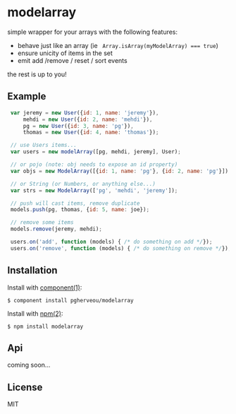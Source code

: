 # modelarray

  simple wrapper for your arrays with the following features:

  * behave just like an array (ie ` Array.isArray(myModelArray) === true`)
  * ensure unicity of items in the set
  * emit add /remove / reset / sort events

  the rest is up to you!


## Example
```js
 var jeremy = new User({id: 1, name: 'jeremy'}),
     mehdi = new User({id: 2, name: 'mehdi'}),
     pg = new User({id: 3, name: 'pg'}),
     thomas = new User({id: 4, name: 'thomas'});

 // use Users items...
 var users = new modelArray([pg, mehdi, jeremy], User);

 // or pojo (note: obj needs to expose an id property)
 var objs = new ModelArray([{id: 1, name: 'pg'}, {id: 2, name: 'pg'}]);

 // or String (or Numbers, or anything else...)
 var strs = new ModelArray(['pg', 'mehdi', 'jeremy']);

 // push will cast items, remove duplicate
 models.push(pg, thomas, {id: 5, name: joe});

 // remove some items
 models.remove(jeremy, mehdi);

 users.on('add', function (models) { /* do something on add */});
 users.on('remove', function (models) { /* do something on remove */});

```

## Installation

  Install with [component(1)](http://component.io):

    $ component install pgherveou/modelarray

  Install with [npm(2)](http://npmjs.org):

    $ npm install modelarray

## Api

  coming soon...

## License

  MIT
